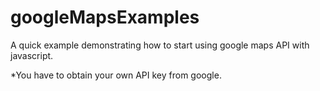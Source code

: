 # googleMapsExamples
A quick example demonstrating how to start using google maps API with javascript.

*You have to obtain your own API key from google.
